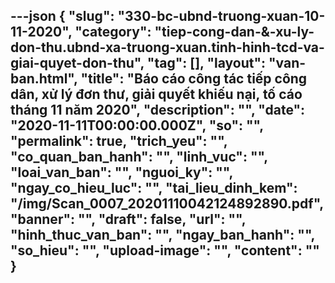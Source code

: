 ---json
{
    "slug": "330-bc-ubnd-truong-xuan-10-11-2020",
    "category": "tiep-cong-dan-&-xu-ly-don-thu.ubnd-xa-truong-xuan.tinh-hinh-tcd-va-giai-quyet-don-thu",
    "tag": [],
    "layout": "van-ban.html",
    "title": "Báo cáo công tác tiếp công dân, xử lý đơn thư, giải quyết khiếu nại, tố cáo tháng 11 năm 2020",
    "description": "",
    "date": "2020-11-11T00:00:00.000Z",
    "so": "",
    "permalink": true,
    "trich_yeu": "",
    "co_quan_ban_hanh": "",
    "linh_vuc": "",
    "loai_van_ban": "",
    "nguoi_ky": "",
    "ngay_co_hieu_luc": "",
    "tai_lieu_dinh_kem": "/img/Scan_0007_20201110042124892890.pdf",
    "banner": "",
    "draft": false,
    "url": "",
    "hinh_thuc_van_ban": "",
    "ngay_ban_hanh": "",
    "so_hieu": "",
    "upload-image": "",
    "__content__": ""
}
---
